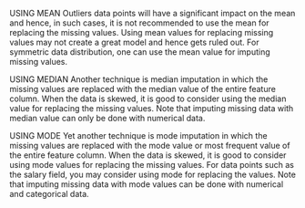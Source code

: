 USING MEAN
 Outliers data points will have a significant impact on the mean and hence, in such cases, it is not recommended to use the mean for replacing the missing values. Using mean values for replacing missing values may not create a great model and hence gets ruled out. For symmetric data distribution, one can use the mean value for imputing missing values.

USING MEDIAN
Another technique is median imputation in which the missing values are replaced with the median value of the entire feature column. When the data is skewed, it is good to consider using the median value for replacing the missing values. Note that imputing missing data with median value can only be done with numerical data.

USING MODE
Yet another technique is mode imputation in which the missing values are replaced with the mode value or most frequent value of the entire feature column. When the data is skewed, it is good to consider using mode values for replacing the missing values. For data points such as the salary field, you may consider using mode for replacing the values. Note that imputing missing data with mode values can be done with numerical and categorical data.